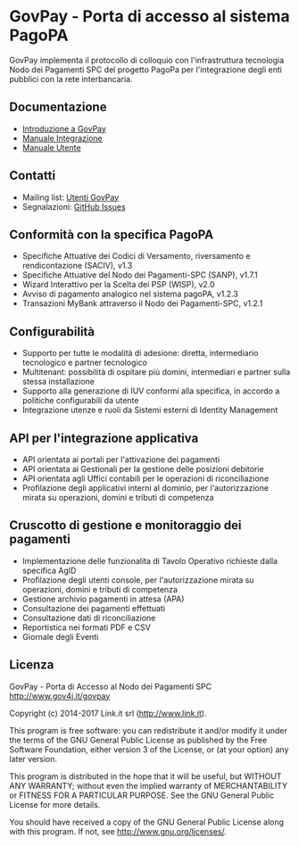 # GovPay - Porta di accesso al sistema PagoPA
GovPay implementa il protocollo di colloquio con l'infrastruttura tecnologia Nodo dei Pagamenti SPC del progetto PagoPa per l'integrazione degli enti pubblici con la rete interbancaria.

## Documentazione

* [Introduzione a GovPay](./resources/doc/pdf/GovPay-PagoPA.pdf)
* [Manuale Integrazione](./resources/doc/pdf/GovPay-ManualeIntegrazioneSOAP.pdf)
* [Manuale Utente](./resources/doc/pdf/GovPay-ManualeUtente.pdf)

## Contatti

- Mailing list: [Utenti GovPay](http://www.gov4j.it/mailman/listinfo/utenti-govpay)
- Segnalazioni: [GitHub Issues](https://github.com/link-it/GovPay/issues)

## Conformità con la specifica PagoPA

* Specifiche Attuative dei Codici di Versamento, riversamento e rendicontazione (SACIV), v1.3 
* Specifiche Attuative del Nodo dei Pagamenti-SPC (SANP), v1.7.1  
* Wizard Interattivo per la Scelta dei PSP (WISP), v2.0
* Avviso di pagamento analogico nel sistema pagoPA, v1.2.3
* Transazioni MyBank attraverso il Nodo dei Pagamenti-SPC, v1.2.1

## Configurabilità

* Supporto per tutte le modalità di adesione: diretta, intermediario tecnologico e partner tecnologico
* Multitenant: possibilità di ospitare più domini, intermediari e partner sulla stessa installazione
* Supporto alla generazione di IUV conformi alla specifica, in accordo a politiche configurabili da utente
* Integrazione utenze e ruoli da Sistemi esterni di Identity Management

## API per l'integrazione applicativa

* API orientata ai portali per l'attivazione dei pagamenti
* API orientata ai Gestionali per la gestione delle posizioni debitorie
* API orientata agli Uffici contabili per le operazioni di riconciliazione
* Profilazione degli applicativi interni al dominio, per l'autorizzazione mirata su operazioni, domini e tributi di competenza

## Cruscotto di gestione e monitoraggio dei pagamenti

* Implementazione delle funzionalita di Tavolo Operativo richieste dalla specifica AgID
* Profilazione degli utenti console, per l'autorizzazione mirata su operazioni, domini e tributi di competenza
* Gestione archivio pagamenti in attesa (APA)
* Consultazione dei pagamenti effettuati
* Consultazione dati di riconciliazione
* Reportistica nei formati PDF e CSV
* Giornale degli Eventi

## Licenza

GovPay - Porta di Accesso al Nodo dei Pagamenti SPC
http://www.gov4j.it/govpay

Copyright (c) 2014-2017 Link.it srl (http://www.link.it).

This program is free software: you can redistribute it and/or modify
it under the terms of the GNU General Public License as published by
the Free Software Foundation, either version 3 of the License, or
(at your option) any later version.

This program is distributed in the hope that it will be useful,
but WITHOUT ANY WARRANTY; without even the implied warranty of
MERCHANTABILITY or FITNESS FOR A PARTICULAR PURPOSE.  See the
GNU General Public License for more details.

You should have received a copy of the GNU General Public License
along with this program. If not, see <http://www.gnu.org/licenses/>.

